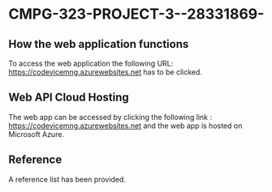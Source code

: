 
# CMPG-323-PROJECT-3--28331869-

## How the web application functions
 To access the web application the following URL: https://codevicemng.azurewebsites.net has to be clicked.  
 
 
## Web API Cloud Hosting

The web app can be accessed by clicking the following link : https://codevicemng.azurewebsites.net and the web app is hosted on Microsoft Azure. 

## Reference
A reference list has been provided.
